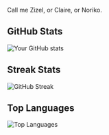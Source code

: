 Call me Zizel, or Claire, or Noriko.

## GitHub Stats  
![Your GitHub stats](https://github-readme-stats.vercel.app/api?username=nononoriko&show_icons=true&theme=transparent)

## Streak Stats  
![GitHub Streak](https://streak-stats.demolab.com?user=nononoriko&theme=transparent)

## Top Languages
![Top Languages](https://github-readme-stats.vercel.app/api/top-langs/?username=nononoriko&layout=compact&theme=transparent)
